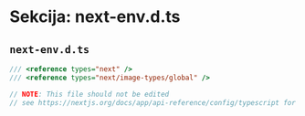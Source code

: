 # Sekcija: next-env.d.ts

## `next-env.d.ts`

```ts
/// <reference types="next" />
/// <reference types="next/image-types/global" />

// NOTE: This file should not be edited
// see https://nextjs.org/docs/app/api-reference/config/typescript for more information.

```

